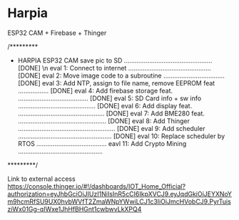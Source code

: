 # Harpia
ESP32 CAM + Firebase + Thinger

/*********
 * HARPIA
  ESP32 CAM save pic to SD ................................................. [DONE] \n
  eval 1: Connect to internet .............................................. [DONE]
  eval 2: Move image code to a subroutine .................................. [DONE]
  eval 3: Add NTP, assign to file name, remove EEPROM feat ................. [DONE]
  eval 4: Add firebase storage feat. ....................................... [DONE]
  eval 5: SD Card info + sw info ........................................... [DONE]
  eval 6: Add display feat. ................................................ [DONE]
  eval 7: Add BME280 feat. ................................................. [DONE]
  eval 8: Add Thinger ...................................................... [DONE]
  eval 9: Add scheduler .................................................... [DONE]
  eval 10: Replace scheduler by RTOS .......................................
  eavl 11: Add Crypto Mining ...............................................
  
*********/

Link to external access
https://console.thinger.io/#!/dashboards/IOT_Home_Official?authorization=eyJhbGciOiJIUzI1NiIsInR5cCI6IkpXVCJ9.eyJqdGkiOiJEYXNoYm9hcmRfSU9UX0hvbWVfT2ZmaWNpYWwiLCJ1c3IiOiJmcHVobCJ9.PyrTuisziWx01Gg-qIWxe1JhHfBHGnt1cwbwvLkXPQ4
